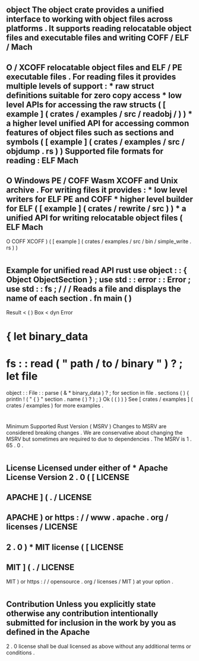 #
object
The
object
crate
provides
a
unified
interface
to
working
with
object
files
across
platforms
.
It
supports
reading
relocatable
object
files
and
executable
files
and
writing
COFF
/
ELF
/
Mach
-
O
/
XCOFF
relocatable
object
files
and
ELF
/
PE
executable
files
.
For
reading
files
it
provides
multiple
levels
of
support
:
*
raw
struct
definitions
suitable
for
zero
copy
access
*
low
level
APIs
for
accessing
the
raw
structs
(
[
example
]
(
crates
/
examples
/
src
/
readobj
/
)
)
*
a
higher
level
unified
API
for
accessing
common
features
of
object
files
such
as
sections
and
symbols
(
[
example
]
(
crates
/
examples
/
src
/
objdump
.
rs
)
)
Supported
file
formats
for
reading
:
ELF
Mach
-
O
Windows
PE
/
COFF
Wasm
XCOFF
and
Unix
archive
.
For
writing
files
it
provides
:
*
low
level
writers
for
ELF
PE
and
COFF
*
higher
level
builder
for
ELF
(
[
example
]
(
crates
/
rewrite
/
src
)
)
*
a
unified
API
for
writing
relocatable
object
files
(
ELF
Mach
-
O
COFF
XCOFF
)
(
[
example
]
(
crates
/
examples
/
src
/
bin
/
simple_write
.
rs
)
)
#
#
Example
for
unified
read
API
rust
use
object
:
:
{
Object
ObjectSection
}
;
use
std
:
:
error
:
:
Error
;
use
std
:
:
fs
;
/
/
/
Reads
a
file
and
displays
the
name
of
each
section
.
fn
main
(
)
-
>
Result
<
(
)
Box
<
dyn
Error
>
>
{
let
binary_data
=
fs
:
:
read
(
"
path
/
to
/
binary
"
)
?
;
let
file
=
object
:
:
File
:
:
parse
(
&
*
binary_data
)
?
;
for
section
in
file
.
sections
(
)
{
println
!
(
"
{
}
"
section
.
name
(
)
?
)
;
}
Ok
(
(
)
)
}
See
[
crates
/
examples
]
(
crates
/
examples
)
for
more
examples
.
#
#
Minimum
Supported
Rust
Version
(
MSRV
)
Changes
to
MSRV
are
considered
breaking
changes
.
We
are
conservative
about
changing
the
MSRV
but
sometimes
are
required
to
due
to
dependencies
.
The
MSRV
is
1
.
65
.
0
.
#
#
License
Licensed
under
either
of
*
Apache
License
Version
2
.
0
(
[
LICENSE
-
APACHE
]
(
.
/
LICENSE
-
APACHE
)
or
https
:
/
/
www
.
apache
.
org
/
licenses
/
LICENSE
-
2
.
0
)
*
MIT
license
(
[
LICENSE
-
MIT
]
(
.
/
LICENSE
-
MIT
)
or
https
:
/
/
opensource
.
org
/
licenses
/
MIT
)
at
your
option
.
#
#
Contribution
Unless
you
explicitly
state
otherwise
any
contribution
intentionally
submitted
for
inclusion
in
the
work
by
you
as
defined
in
the
Apache
-
2
.
0
license
shall
be
dual
licensed
as
above
without
any
additional
terms
or
conditions
.

